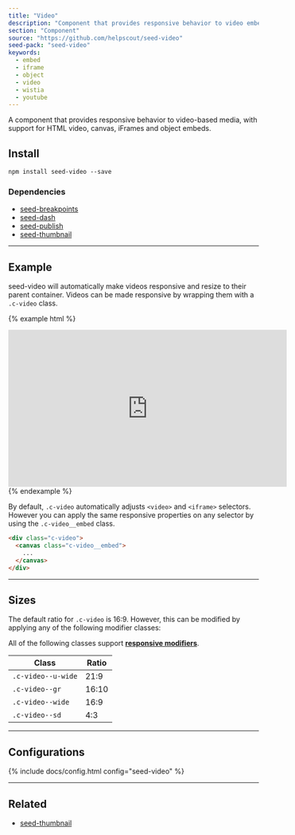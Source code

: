 ```yaml
---
title: "Video"
description: "Component that provides responsive behavior to video embeds."
section: "Component"
source: "https://github.com/helpscout/seed-video"
seed-pack: "seed-video"
keywords:
  - embed
  - iframe
  - object
  - video
  - wistia
  - youtube
---
```


A component that provides responsive behavior to video-based media, with support for HTML video, canvas, iFrames and object embeds.


## Install

```
npm install seed-video --save
```


### Dependencies

* [seed-breakpoints](/seed/packs/seed-breakpoints)
* [seed-dash](/seed/packs/seed-dash)
* [seed-publish](/seed/packs/seed-publish)
* [seed-thumbnail](/seed/packs/seed-thumbnail)


---



## Example

seed-video will automatically make videos responsive and resize to their parent container. Videos can be made responsive by wrapping them with a `.c-video` class.

{% example html %}
<div class="c-video">
  <iframe width="560" height="315" src="https://www.youtube.com/embed/sn3fnvi9tew" frameborder="0" allowfullscreen></iframe>
</div>
{% endexample %}

By default, `.c-video` automatically adjusts `<video>` and `<iframe>` selectors. However you can apply the same responsive properties on any selector by using the `.c-video__embed` class.

```html
<div class="c-video">
  <canvas class="c-video__embed">
    ...
  </canvas>
</div>
```



---



## Sizes

The default ratio for `.c-video` is 16:9. However, this can be modified by applying any of the following modifier classes:

All of the following classes support **[responsive modifiers](/seed/packs/seed-breakpoints/#responsive-modifiers)**.


| Class             | Ratio |
| ---               | ---   |
| `.c-video--u-wide` | 21:9  |
| `.c-video--gr`     | 16:10 |
| `.c-video--wide`   | 16:9  |
| `.c-video--sd`     | 4:3   |



---



## Configurations

{% include docs/config.html config="seed-video" %}



---



## Related

* [seed-thumbnail](/seed/packs/seed-thumbnail)
